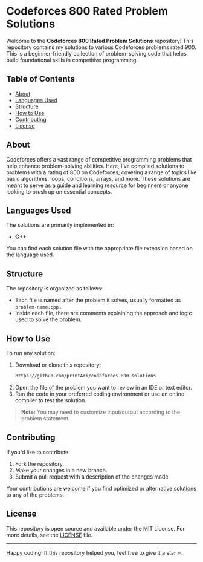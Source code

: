 # Codeforces 800 Rated Problem Solutions

Welcome to the **Codeforces 800 Rated Problem Solutions** repository! This repository contains my solutions to various Codeforces problems rated 900. This is a beginner-friendly collection of problem-solving code that helps build foundational skills in competitive programming.

## Table of Contents
- [About](#about)
- [Languages Used](#languages-used)
- [Structure](#structure)
- [How to Use](#how-to-use)
- [Contributing](#contributing)
- [License](#license)

## About

Codeforces offers a vast range of competitive programming problems that help enhance problem-solving abilities. Here, I’ve compiled solutions to problems with a rating of 800 on Codeforces, covering a range of topics like basic algorithms, loops, conditions, arrays, and more. These solutions are meant to serve as a guide and learning resource for beginners or anyone looking to brush up on essential concepts.

## Languages Used

The solutions are primarily implemented in:
- **C++**

You can find each solution file with the appropriate file extension based on the language used.

## Structure

The repository is organized as follows:


- Each file is named after the problem it solves, usually formatted as `problem-name.cpp` .
- Inside each file, there are comments explaining the approach and logic used to solve the problem.

## How to Use

To run any solution:
1. Download or clone this repository:
    ```bash
    https://github.com/printAri/codeforces-800-solutions
    ```
2. Open the file of the problem you want to review in an IDE or text editor.
3. Run the code in your preferred coding environment or use an online compiler to test the solution.

> **Note:** You may need to customize input/output according to the problem statement.

## Contributing

If you'd like to contribute:
1. Fork the repository.
2. Make your changes in a new branch.
3. Submit a pull request with a description of the changes made.

Your contributions are welcome if you find optimized or alternative solutions to any of the problems.

## License

This repository is open source and available under the MIT License. For more details, see the [LICENSE](LICENSE) file.

---

Happy coding! If this repository helped you, feel free to give it a star ⭐.







